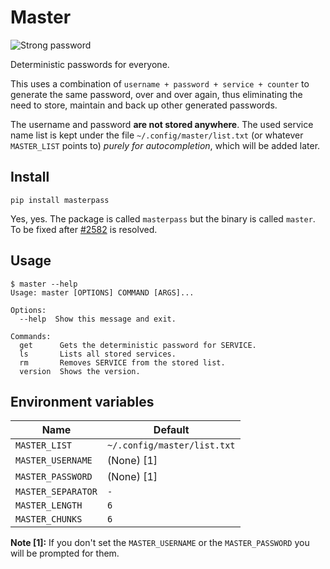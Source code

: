 # Master

![Strong password](https://blogs.quickheal.com/wp-content/uploads/2017/11/5_password_mistakes_people_make.jpg)

Deterministic passwords for everyone.

This uses a combination of `username + password + service + counter`
to generate the same password, over and over again, thus eliminating
the need to store, maintain and back up other generated passwords.

The username and password **are not stored anywhere**. The used service
name list is kept under the file `~/.config/master/list.txt` (or whatever
`MASTER_LIST` points to) *purely for autocompletion*, which will be
added later.


## Install

    pip install masterpass

Yes, yes. The package is called `masterpass` but the binary is called
`master`. To be fixed after [#2582](https://github.com/pypi/support/issues/2582)
is resolved.


## Usage

```
$ master --help
Usage: master [OPTIONS] COMMAND [ARGS]...

Options:
  --help  Show this message and exit.

Commands:
  get      Gets the deterministic password for SERVICE.
  ls       Lists all stored services.
  rm       Removes SERVICE from the stored list.
  version  Shows the version.
```


## Environment variables

| Name                | Default                       |
| ------------------- | ----------------------------- |
| `MASTER_LIST`       | `~/.config/master/list.txt`   |
| `MASTER_USERNAME`   | (None) [1]                    |
| `MASTER_PASSWORD`   | (None) [1]                    |
| `MASTER_SEPARATOR`  | `-`                           |
| `MASTER_LENGTH`     | `6`                           |
| `MASTER_CHUNKS`     | `6`                           |

**Note [1]:** If you don't set the `MASTER_USERNAME` or the
`MASTER_PASSWORD` you will be prompted for them.
